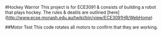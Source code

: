 #Hockey Warrior
This project is for ECE3091 & consists of building a robot that plays hockey.
The rules & deatils are outlined [here] (http://www.ecse.monash.edu.au/twiki/bin/view/ECE3091HR/WebHome)

##Motor Test
This code rotates all motors to confirm that they are working.

